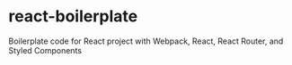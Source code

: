 # react-boilerplate
Boilerplate code for React project with Webpack, React, React Router, and Styled Components
